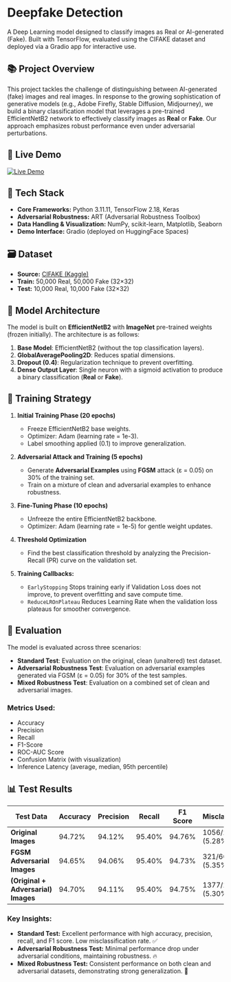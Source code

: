 # **Deepfake Detection**
A Deep Learning model designed to classify images as Real or AI-generated (Fake). Built with TensorFlow, evaluated using the CIFAKE dataset and deployed via a Gradio app for interactive use.

## 📚 Project Overview
This project tackles the challenge of distinguishing between AI-generated (fake) images and real images. In response to the growing sophistication of generative models (e.g., Adobe Firefly, Stable Diffusion, Midjourney), we build a binary classification model that leverages a pre-trained EfficientNetB2 network to effectively classify images as **Real** or **Fake**. Our approach emphasizes robust performance even under adversarial perturbations.

## 🔗 Live Demo
[![Live Demo](https://img.shields.io/badge/Live%20Demo-On%20HuggingFace-blue?style=flat-square&logo=huggingface)](https://huggingface.co/spaces/manas0412/deepfake-detection)

## 🧰 Tech Stack
- **Core Frameworks:** Python 3.11.11, TensorFlow 2.18, Keras  
- **Adversarial Robustness:** ART (Adversarial Robustness Toolbox)  
- **Data Handling & Visualization:** NumPy, scikit-learn, Matplotlib, Seaborn  
- **Demo Interface:** Gradio (deployed on HuggingFace Spaces)

## 🗃️ Dataset
- **Source:** [CIFAKE (Kaggle)](https://www.kaggle.com/datasets/birdy654/cifake-real-and-ai-generated-synthetic-images)  
- **Train:** 50,000 Real, 50,000 Fake (32×32)  
- **Test:** 10,000 Real, 10,000 Fake (32×32)

## 🧠 Model Architecture
The model is built on **EfficientNetB2** with **ImageNet** pre-trained weights (frozen initially). The architecture is as follows:
1. **Base Model**: EfficientNetB2 (without the top classification layers). 
2. **GlobalAveragePooling2D**: Reduces spatial dimensions. 
3. **Dropout (0.4)**: Regularization technique to prevent overfitting.
4. **Dense Output Layer**: Single neuron with a sigmoid activation to produce a binary classification (**Real** or **Fake**).

## 🚀 Training Strategy
1. **Initial Training Phase (20 epochs)**  
   - Freeze EfficientNetB2 base weights.  
   - Optimizer: Adam (learning rate = 1e-3).  
   - Label smoothing applied (0.1) to improve generalization.

2. **Adversarial Attack and Training (5 epochs)**  
   - Generate **Adversarial Examples** using **FGSM** attack (ε = 0.05) on 30% of the training set.  
   - Train on a mixture of clean and adversarial examples to enhance robustness.

3. **Fine-Tuning Phase (10 epochs)**  
   - Unfreeze the entire EfficientNetB2 backbone.  
   - Optimizer: Adam (learning rate = 1e-5) for gentle weight updates.

4. **Threshold Optimization**  
   - Find the best classification threshold by analyzing the Precision-Recall (PR) curve on the validation set.

5. **Training Callbacks:**  
    - `EarlyStopping` Stops training early if Validation Loss does not improve, to prevent overfitting and save compute time.  
    - `ReduceLROnPlateau` Reduces Learning Rate when the validation loss plateaus for smoother convergence.

## 🧪 Evaluation
The model is evaluated across three scenarios:
- **Standard Test**: Evaluation on the original, clean (unaltered) test dataset.
- **Adversarial Robustness Test**: Evaluation on adversarial examples generated via FGSM (ε = 0.05) for 30% of the test samples.
- **Mixed Robustness Test**: Evaluation on a combined set of clean and adversarial images.

### Metrics Used:
  - Accuracy
  - Precision
  - Recall
  - F1-Score
  - ROC-AUC Score
  - Confusion Matrix (with visualization)
  - Inference Latency (average, median, 95th percentile)

## 📊 Test Results
| Test Data                  | Accuracy  | Precision | Recall | F1 Score | Misclassifications | Latency (ms) | AUC |
|-----------------------------|-----------|-----------|--------|----------|--------------------|--------------|---------|
| **Original Images**         | 94.72%    | 94.12%    | 95.40% | 94.76%   | 1056/20000 (5.28%)  | 0.31         | 0.9872    |
| **FGSM Adversarial Images**         | 94.65%    | 94.06%    | 95.40% | 94.73%   | 321/6000 (5.35%)  | 0.32         | 0.9870    |
| **(Original + Adversarial) Images**  | 94.70%    | 94.11%    | 95.40% | 94.75%   | 1377/26000 (5.30%)  | 0.31         | 0.9871    |

### Key Insights:
- **Standard Test:** Excellent performance with high accuracy, precision, recall, and F1 score. Low misclassification rate. ✅
- **Adversarial Robustness Test:** Minimal performance drop under adversarial conditions, maintaining robustness. 🔥
- **Mixed Robustness Test:** Consistent performance on both clean and adversarial datasets, demonstrating strong generalization. 💪

